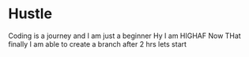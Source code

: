 # Hustle
Coding is a journey and I am just a beginner
Hy I am HIGHAF
Now THat finally I am able to create a branch after 2 hrs lets start
